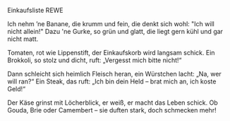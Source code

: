 Einkaufsliste REWE

Ich nehm ’ne Banane, die krumm und fein,
die denkt sich wohl: "Ich will nicht allein!"
Dazu 'ne Gurke, so grün und glatt,
die liegt gern kühl und gar nicht matt.

Tomaten, rot wie Lippenstift,
der Einkaufskorb wird langsam schick.
Ein Brokkoli, so stolz und dicht,
ruft: „Vergesst mich bitte nicht!“

Dann schleicht sich heimlich Fleisch heran,
ein Würstchen lacht: „Na, wer will ran?“
Ein Steak, das ruft: „Ich bin dein Held –
brat mich an, ich koste Geld!“

Der Käse grinst mit Löcherblick,
er weiß, er macht das Leben schick.
Ob Gouda, Brie oder Camembert –
sie duften stark, doch schmecken mehr!
